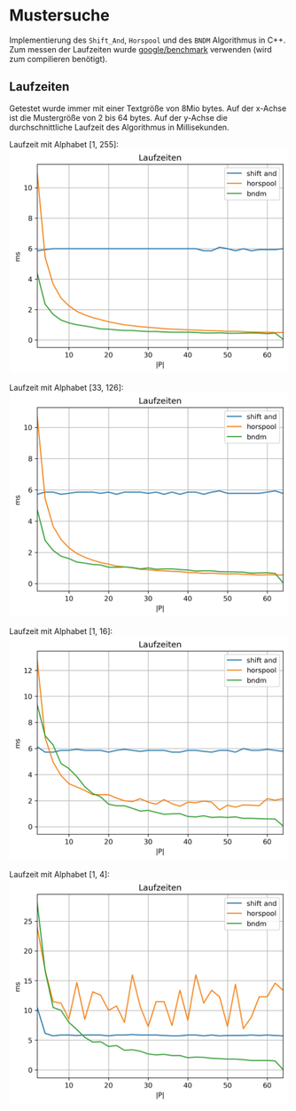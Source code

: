 # Mustersuche

Implementierung des `Shift_And`, `Horspool` und des `BNDM` Algorithmus in C++.
Zum messen der Laufzeiten wurde [google/benchmark](https://github.com/google/benchmark) verwenden (wird zum compilieren benötigt).

## Laufzeiten
Getestet wurde immer mit einer Textgröße von 8Mio bytes.
Auf der x-Achse ist die Mustergröße von 2 bis 64 bytes.
Auf der y-Achse die durchschnittliche Laufzeit des Algorithmus in Millisekunden.

Laufzeit mit Alphabet [1, 255]:
![254 Alphabet](https://github.com/Bricktricker/Mustersuche/blob/master/img/plot_254.jpg?raw=true)

Laufzeit mit Alphabet [33, 126]:
![94 Alphabet](https://github.com/Bricktricker/Mustersuche/blob/master/img/plot_94.jpg?raw=true)

Laufzeit mit Alphabet [1, 16]:
![16 kleines Alphabet](https://github.com/Bricktricker/Mustersuche/blob/master/img/plot_16.jpg?raw=true)

Laufzeit mit Alphabet [1, 4]:
![4 Alphabet](https://github.com/Bricktricker/Mustersuche/blob/master/img/plot_4.jpg?raw=true)
